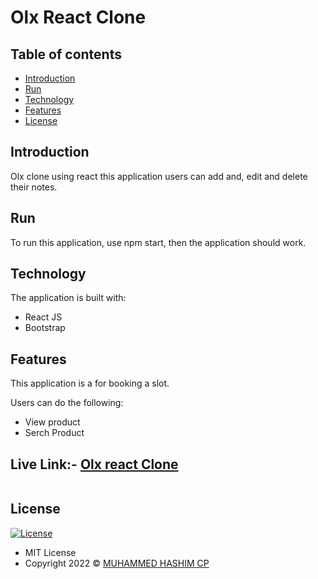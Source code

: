 # Olx React Clone

## Table of contents

- [Introduction](#introduction)
- [Run](#run)
- [Technology](#technology)
- [Features](#features)
- [License](#license)

## Introduction
  Olx clone using react this application users can add and, edit and delete their notes.

## Run

To run this application,  use npm start, then the application should work.

## Technology

The application is built with:

- React JS
- Bootstrap

## Features

This application is a for booking a slot.

Users can do the following:
- View product
- Serch Product 


## Live Link:-  [**Olx react Clone**](https://olx-react-clone.netlify.app/)
<img src="https://firebasestorage.googleapis.com/v0/b/muhammed-hashim-portfolio.appspot.com/o/projects%2FOlx-xl.png?alt=media&token=2600760e-5a3b-4aee-a5e6-5f5d02587ce5" alt=""  />

## License

[![License](https://img.shields.io/:License-MIT-blue.svg?style=flat-square)](http://badges.mit-license.org)

- MIT License
- Copyright 2022 © [MUHAMMED HASHIM CP](https://github.com/muhammedhashimcp)
